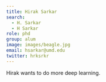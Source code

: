 ```yaml
---
title: Hirak Sarkar
search:
  - H. Sarkar
  - H Sarkar
role: phd
group: alum
image: images/beagle.jpg
email: hsarkar@umd.edu
twitter: hrksrkr
---
```


Hirak wants to do more deep learning.
